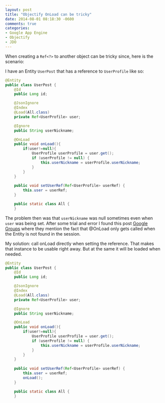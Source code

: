 ```yaml
---
layout: post
title: "Objectify OnLoad can be tricky"
date: 2014-08-01 08:18:30 -0600
comments: true
categories: 
- Google App Engine
- Objectify
- JDO
---
```

When creating a `Ref<?>` to another object can be tricky since, here is the scenario:

I have an Entity `UserPost` that has a reference to `UserProfile` like so:
```java
@Entity
public class UserPost {
    @Id
    public Long id;

    @JsonIgnore
    @Index
    @Load(All.class)
    private Ref<UserProfile> user;

    @Ignore
    public String userNickname;

    @OnLoad
    public void onLoad(){
        if(user!=null){
            UserProfile userProfile = user.get();
            if (userProfile != null) {
                this.userNickname = userProfile.userNickname;
            }
        }
    }
	
	public void setUserRef(Ref<UserProfile> userRef) {
        this.user = userRef;
    }

    public static class All {
    }
```
The problem then was that `userNickname` was null sometimes even when `user` was being set. After some trial and error I found this post [Google Groups](https://groups.google.com/forum/#!topic/objectify-appengine/TT27QyLGYPI) where they mention the fact that @OnLoad only gets called when the Entity is not found in the session. 

My solution: call onLoad directly when setting the reference. That makes that instance to be usable right away. But at the same it will be loaded when needed.
```java
@Entity
public class UserPost {
    @Id
    public Long id;

    @JsonIgnore
    @Index
    @Load(All.class)
    private Ref<UserProfile> user;

    @Ignore
    public String userNickname;

    @OnLoad
    public void onLoad(){
        if(user!=null){
            UserProfile userProfile = user.get();
            if (userProfile != null) {
                this.userNickname = userProfile.userNickname;
            }
        }
    }
	
	public void setUserRef(Ref<UserProfile> userRef) {
        this.user = userRef;
		onLoad();
    }

    public static class All {
    }
```